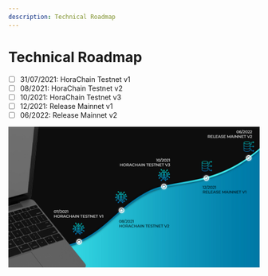 ```yaml
---
description: Technical Roadmap
---
```


# Technical Roadmap

* [ ] 31/07/2021: HoraChain Testnet v1
* [ ] 08/2021: HoraChain Testnet v2
* [ ] 10/2021: HoraChain Testnet v3
* [ ] 12/2021: Release Mainnet v1
* [ ] 06/2022: Release Mainnet v2

![](../.gitbook/assets/technical-roadmap.jpg)

